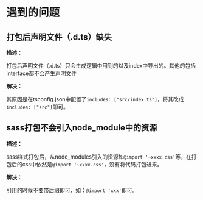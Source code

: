 # 遇到的问题

## 打包后声明文件（.d.ts）缺失

**描述：**

打包后声明文件（.d.ts）只会生成逻辑中用到的以及index中导出的。其他的包括interface都不会产生声明文件

**解决：**

其原因是在tsconfig.json中配置了`includes: ["src/index.ts"]`，将其改成`includes: ["src"]`即可。

## sass打包不会引入node_module中的资源

**描述：**

sass样式打包后，从node_modules引入的资源如`@import '~xxxx.css'`等，在打包后的css中依然是`@import '~xxxx.css'`，没有将代码打包进来。

**解决：**

引用的时候不要带后缀即可，如：`@import 'xxx'`即可。

